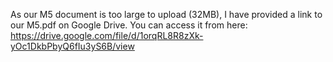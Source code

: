 As our M5 document is too large to upload (32MB), I have provided a link to our M5.pdf on Google Drive.
You can access it from here: https://drive.google.com/file/d/1orqRL8R8zXk-yOc1DkbPbyQ6fIu3yS6B/view
